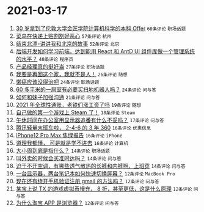 # 2021-03-17

1. [30 岁拿到了伦敦大学金匠学院计算机科学的本科 Offer](https://www.v2ex.com/t/762374) `60条评论` `职场话题`
1. [菜鸟在快递上贴割割好恶心](https://www.v2ex.com/t/762332) `57条评论` `杭州`
1. [结束北漂-讲讲我和北京的故事](https://www.v2ex.com/t/762381) `52条评论` `北京`
1. [后端开发如何学习前端，达到能用 React 和 AntD UI 组件库做一个管理系统的水平？](https://www.v2ex.com/t/762361) `48条评论` `程序员`
1. [产品经理真的挺好当](https://www.v2ex.com/t/762383) `27条评论` `职场话题`
1. [我要是再回这个家，我就不是人！](https://www.v2ex.com/t/762307) `26条评论` `随想`
1. [懒癌应该没得治吧](https://www.v2ex.com/t/762363) `24条评论` `职场话题`
1. [60 多平米的一居室有必要买扫地机器人吗？](https://www.v2ex.com/t/762353) `24条评论` `问与答`
1. [如何和妹子加强沟通](https://www.v2ex.com/t/762443) `21条评论` `问与答`
1. [2021 年全球性通账，老铁们涨工资了吗](https://www.v2ex.com/t/762445) `19条评论` `随想`
1. [自己做的第一个游戏上 Steam 了！](https://www.v2ex.com/t/762314) `18条评论` `Steam`
1. [午休时间在办公室用显示器追番有什么不妥吗？](https://www.v2ex.com/t/762414) `17条评论` `问与答`
1. [腾讯轻量末班车啦， 2-4-6 的 3 年 360](https://www.v2ex.com/t/762435) `16条评论` `优惠信息`
1. [iPhone12 Pro Max 焦绿报告](https://www.v2ex.com/t/762322) `16条评论` `iPhone`
1. [道理我都懂， 可是就是学不进去](https://www.v2ex.com/t/762310) `16条评论` `计算机`
1. [大小周到底是指什么？](https://www.v2ex.com/t/762466) `14条评论` `职场话题`
1. [叫外卖的时候会买准时达吗？](https://www.v2ex.com/t/762411) `14条评论` `问与答`
1. [迫于不开空调，有哪些透气散热的长裤和内裤啊，上班穿](https://www.v2ex.com/t/762326) `14条评论` `问与答`
1. [一台显示器，两台笔记本如何快速切换屏幕？](https://www.v2ex.com/t/762428) `12条评论` `MacBook Pro`
1. [现在还有绕开手机验证注册 gmail 的方法吗？](https://www.v2ex.com/t/762368) `12条评论` `问与答`
1. [某宝上说 TX 的游戏虚拟币慢充， 8 折，甚至更低，这是什么原理](https://www.v2ex.com/t/762327) `12条评论` `问与答`
1. [为什么淘宝 APP 是浏览器？](https://www.v2ex.com/t/762319) `12条评论` `问与答`
